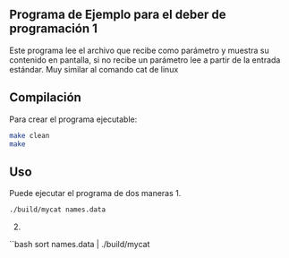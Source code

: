 ## Programa de Ejemplo para el deber de programación 1

Este programa lee el archivo que recibe como parámetro y muestra su contenido en pantalla, si no recibe un parámetro lee a partir de la entrada estándar. Muy similar al comando cat de linux

## Compilación

Para crear el programa ejecutable:

```bash
make clean
make
```

## Uso
Puede ejecutar el programa de dos maneras
1. 
```bash
./build/mycat names.data
```

2. 

``bash
sort names.data | ./build/mycat
``` 

